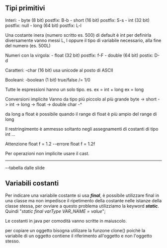 ## Tipi primitivi

Interi:
	- byte (8 bit) postfix: B-b
	- short (16 bit) postfix: S-s
	- int (32 bit) postfix: null
	- long (64 bit) postfix: L-l

Una costante inera (numero scritto es. 500) di default è int per definirla diversamente vanno messi L, I oppure il tipo di variabile necessario, alla fine del numero (es. 500L)

Numeri con la virgola:
	- float (32 bit) postfix: f-F
	- double (64 bit) postix: D-d

Caratteri:
	-char (16 bit) usa unicode al posto di ASCII

Booleani:
	-boolean (1 bit) true/false /= 1/0

Tutte le espressioni hanno un solo tipo.
es.
ex = int + long
	ex = long

Conversioni implicite
Vanno da tipo più piccolo al più grande
byte -> short -> int -> long -> float -> double
			 char -^ 

da long a float è possibile quando il range di float è più ampio del range di long

Il restringimento è ammesso soltanto negli assegnamenti di costanti di tipo int ...

Attenzione
 float f = 1.2 --errore
 float f = 1.2f 

Per operazioni non implicite usare il cast.


-----------------

--tabella dalle slide

## Variabili costanti
Per indicare una variabile costante si usa ***final***, è possibile utilizzare final in una classe ma non impedisce il ripetimento della costante nelle istanze della classe stessa, per ovviare a questo problema utilizziamo la keyword ***static***. Quindi "*static final varType VAR_NAME = value*";

Le costanti in java per comodità vanno scritte in maiuscolo.

per copiare un oggetto bisogna utilizare la funzone clone() poichè la variabile di un oggetto contiene il riferimento all'oggetto e non l'oggetto stesso.